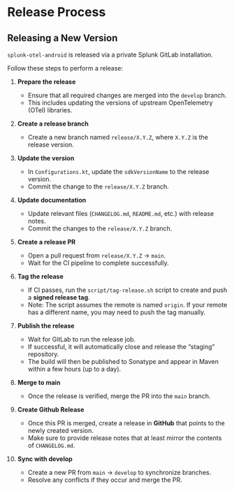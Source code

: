 # Release Process

## Releasing a New Version

`splunk-otel-android` is released via a private Splunk GitLab installation.

Follow these steps to perform a release:

1. **Prepare the release**
   - Ensure that all required changes are merged into the `develop` branch.
   - This includes updating the versions of upstream OpenTelemetry (OTel) libraries.

2. **Create a release branch**
   - Create a new branch named `release/X.Y.Z`, where `X.Y.Z` is the release version.

3. **Update the version**
   - In `Configurations.kt`, update the `sdkVersionName` to the release version.
   - Commit the change to the `release/X.Y.Z` branch.

4. **Update documentation**
   - Update relevant files (`CHANGELOG.md`, `README.md`, etc.) with release notes.
   - Commit the changes to the `release/X.Y.Z` branch.

5. **Create a release PR**
   - Open a pull request from `release/X.Y.Z` → `main`.
   - Wait for the CI pipeline to complete successfully.

6. **Tag the release**
   - If CI passes, run the `script/tag-release.sh` script to create and push a **signed release tag**.
   - Note: The script assumes the remote is named `origin`. If your remote has a different name, you may need to push the tag manually.

7. **Publish the release**
   - Wait for GitLab to run the release job.
   - If successful, it will automatically close and release the “staging” repository.
   - The build will then be published to Sonatype and appear in Maven within a few hours (up to a day).

8. **Merge to main**
   - Once the release is verified, merge the PR into the `main` branch.

9. **Create Github Release**
   - Once this PR is merged, create a release in **GitHub** that points to the newly created version.
   - Make sure to provide release notes that at least mirror the contents of `CHANGELOG.md`.

9. **Sync with develop**
   - Create a new PR from `main` → `develop` to synchronize branches.
   - Resolve any conflicts if they occur and merge the PR.
